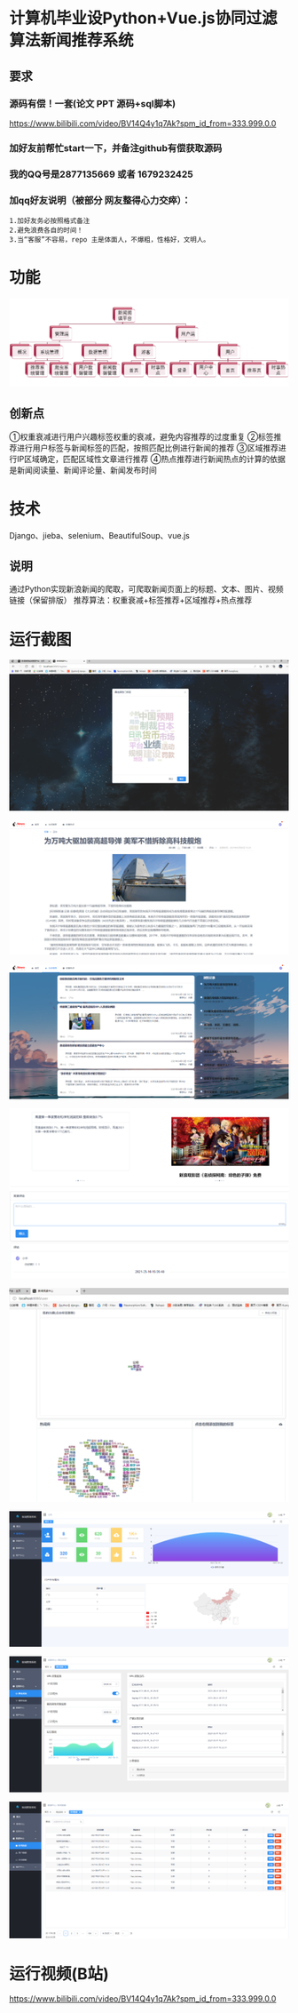 # 计算机毕业设Python+Vue.js协同过滤算法新闻推荐系统

## 要求
### 源码有偿！一套(论文 PPT 源码+sql脚本)

https://www.bilibili.com/video/BV14Q4y1q7Ak?spm_id_from=333.999.0.0



### 加好友前帮忙start一下，并备注github有偿获取源码
### 我的QQ号是2877135669 或者 1679232425
### 加qq好友说明（被部分 网友整得心力交瘁）：
    1.加好友务必按照格式备注
    2.避免浪费各自的时间！
    3.当“客服”不容易，repo 主是体面人，不爆粗，性格好，文明人。



# 功能

![](115103_525fc802_5294263.png)

## 创新点

①权重衰减进行用户兴趣标签权重的衰减，避免内容推荐的过度重复
②标签推荐进行用户标签与新闻标签的匹配，按照匹配比例进行新闻的推荐
③区域推荐进行IP区域确定，匹配区域性文章进行推荐
④热点推荐进行新闻热点的计算的依据是新闻阅读量、新闻评论量、新闻发布时间



# 技术

Django、jieba、selenium、BeautifulSoup、vue.js



## 说明

通过Python实现新浪新闻的爬取，可爬取新闻页面上的标题、文本、图片、视频链接（保留排版） 推荐算法：权重衰减+标签推荐+区域推荐+热点推荐



# 运行截图

![](092955_1dc4513b_5294263.png)

![093027_24d2e7c3_5294263](093027_24d2e7c3_5294263.png)

![093042_c6e24eb2_5294263](093042_c6e24eb2_5294263.png)

![093054_fdab818a_5294263](093054_fdab818a_5294263.png)

![093138_c168ffdb_5294263](093138_c168ffdb_5294263.png)

![093157_d790df42_5294263](093157_d790df42_5294263.png)

![093233_2d55078f_5294263](093233_2d55078f_5294263.png)

![093242_17a7d49a_5294263](093242_17a7d49a_5294263.png)









# 运行视频(B站)

https://www.bilibili.com/video/BV14Q4y1q7Ak?spm_id_from=333.999.0.0





